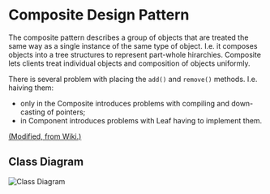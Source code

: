 # Composite Design Pattern

The composite pattern describes a group of objects that are treated the same way as a single instance of the same type of object. I.e. it composes objects into a tree structures to represent part-whole hirarchies. Composite lets clients treat individual objects and composition of objects uniformly.

There is several problem with placing the `add()` and `remove()` methods. I.e. haiving them:

- only in the Composite introduces problems with compiling and down-casting of pointers;
- in Component introduces problems with Leaf having to implement them.

[(Modified, from Wiki.)](https://en.wikipedia.org/wiki/Composite_pattern)

## Class Diagram

![Class Diagram](http://www.plantuml.com/plantuml/proxy?cache=no&src=https://raw.githubusercontent.com/JurajX/Notes/master/DesignPatterns/Composite/theory.puml)

